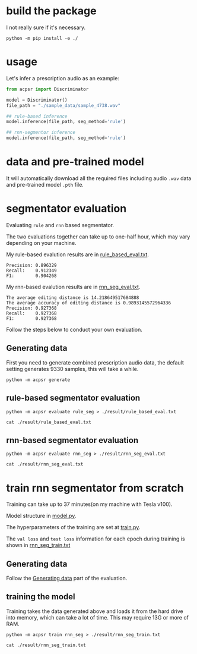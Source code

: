 # build the package

I not really sure if it's necessary.

```shell
python -m pip install -e ./
```
# usage

Let's infer a prescription audio as an example:

```python
from acpsr import Discriminator

model = Discriminator()
file_path = "./sample_data/sample_4738.wav"

## rule-based inference
model.inference(file_path, seg_method='rule')

## rnn-segmentor inference
model.inference(file_path, seg_method='rule')
```


# data and pre-trained model

It will automatically download all the required files including audio `.wav` data and pre-trained model `.pth` file.

# segmentator evaluation

Evaluating `rule` and `rnn` based segmentator.

The two evaluations together can take up to one-half hour, which may vary depending on your machine.

My rule-based evalution results are in [rule_based_eval.txt](./result/rule_based_eval.txt).

```
Precision: 0.896329
Recall:    0.912349
F1:        0.904268
```

My rnn-based evalution results are in [rnn_seg_eval.txt](./result/rnn_seg_eval.txt).

```
The average editing distance is 14.218649517684888
The average accuracy of editing distance is 0.9893145572964336
Precision: 0.927368
Recall:    0.927368
F1:        0.927368
```

Follow the steps below to conduct your own evaluation.

## Generating data

First you need to generate combined prescription audio data, the default setting generates 9330 samples, this will take a while.

```shell
python -m acpsr generate
```

## rule-based segmentator evaluation 

```shell
python -m acpsr evaluate rule_seg > ./result/rule_based_eval.txt

cat ./result/rule_based_eval.txt
```
## rnn-based segmentator evaluation 

```shell
python -m acpsr evaluate rnn_seg > ./result/rnn_seg_eval.txt

cat ./result/rnn_seg_eval.txt
```

# train rnn segmentator from scratch

Training can take up to 37 minutes(on my machine with Tesla v100).

Model structure in [model.py](./acpsr/train/model.py#L12-L24).

The hyperparameters of the training are set at [train.py](./acpsr/train/train.py#L111-L115).

The `val loss` and `test loss` information for each epoch during training is shown in [rnn_seg_train.txt](./result/rnn_seg_train.txt)

## Generating data

Follow the [Generating data](#Generating-data) part of the evaluation.

## training the model

Training takes the data generated above and loads it from the hard drive into memory, which can take a lot of time. This may require 13G or more of RAM.

```shell
python -m acpsr train rnn_seg > ./result/rnn_seg_train.txt

cat ./result/rnn_seg_train.txt 
```